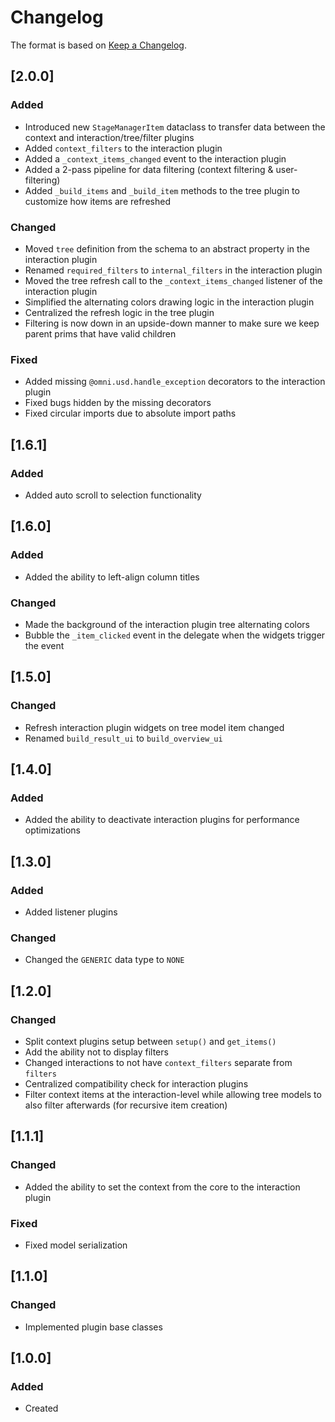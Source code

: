# Changelog
The format is based on [Keep a Changelog](https://keepachangelog.com/en/1.0.0/).

## [2.0.0]
### Added
- Introduced new `StageManagerItem` dataclass to transfer data between the context and interaction/tree/filter plugins
- Added `context_filters` to the interaction plugin
- Added a `_context_items_changed` event to the interaction plugin
- Added a 2-pass pipeline for data filtering (context filtering & user-filtering)
- Added `_build_items` and `_build_item` methods to the tree plugin to customize how items are refreshed

### Changed
- Moved `tree` definition from the schema to an abstract property in the interaction plugin
- Renamed `required_filters` to `internal_filters` in the interaction plugin
- Moved the tree refresh call to the `_context_items_changed` listener of the interaction plugin
- Simplified the alternating colors drawing logic in the interaction plugin
- Centralized the refresh logic in the tree plugin
- Filtering is now down in an upside-down manner to make sure we keep parent prims that have valid children

### Fixed
- Added missing `@omni.usd.handle_exception` decorators to the interaction plugin
- Fixed bugs hidden by the missing decorators
- Fixed circular imports due to absolute import paths

## [1.6.1]
### Added
- Added auto scroll to selection functionality

## [1.6.0]
### Added
- Added the ability to left-align column titles

### Changed
- Made the background of the interaction plugin tree alternating colors
- Bubble the `_item_clicked` event in the delegate when the widgets trigger the event

## [1.5.0]
### Changed
- Refresh interaction plugin widgets on tree model item changed
- Renamed `build_result_ui` to `build_overview_ui`

## [1.4.0]
### Added
- Added the ability to deactivate interaction plugins for performance optimizations

## [1.3.0]
### Added
- Added listener plugins

### Changed
- Changed the `GENERIC` data type to `NONE`

## [1.2.0]
### Changed
- Split context plugins setup between `setup()` and `get_items()`
- Add the ability not to display filters
- Changed interactions to not have `context_filters` separate from `filters`
- Centralized compatibility check for interaction plugins
- Filter context items at the interaction-level while allowing tree models to also filter afterwards (for recursive item creation)

## [1.1.1]
### Changed
- Added the ability to set the context from the core to the interaction plugin

### Fixed
- Fixed model serialization

## [1.1.0]
### Changed
- Implemented plugin base classes

## [1.0.0]
### Added
- Created

